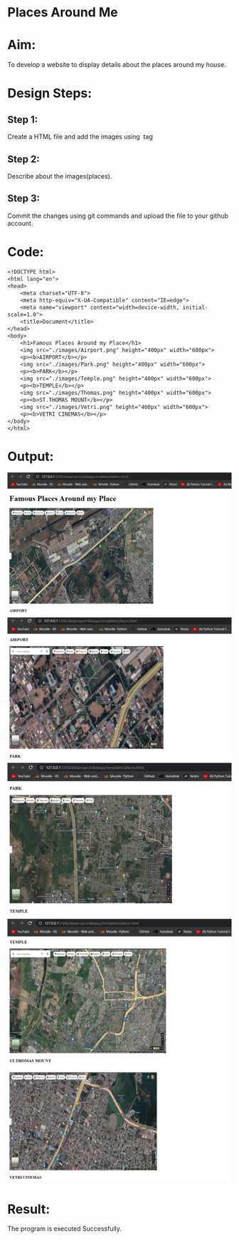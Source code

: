 # Places Around Me
# Aim:
To develop a website to display details about the places around my house.

# Design Steps:
## Step 1:
Create a HTML file and add the images using <img> tag

## Step 2:
Describe about the images(places).

## Step 3:
Commit the changes using git commands and upload the file to your github account.

# Code:
```
<!DOCTYPE html>
<html lang="en">
<head>
    <meta charset="UTF-8">
    <meta http-equiv="X-UA-Compatible" content="IE=edge">
    <meta name="viewport" content="width=device-width, initial-scale=1.0">
    <title>Document</title>
</head>
<body>
    <h1>Famous Places Around my Place</h1>
    <img src="./images/Airport.png" height="400px" width="600px">
    <p><b>AIRPORT</b></p>
    <img src="./images/Park.png" height="400px" width="600px">
    <p><b>PARK</b></p>
    <img src="./images/Temple.png" height="400px" width="600px">
    <p><b>TEMPLE</b></p>
    <img src="./images/Thomas.png" height="400px" width="600px">
    <p><b>ST.THOMAS MOUNT</b></p>
    <img src="./images/Vetri.png" height="400px" width="600px">
    <p><b>VETRI CINEMAS</b></p>
</body>
</html>
```
# Output:
![OUTPUT](./dataproject/dataapp/templates/images/Airport1.png)
![OUTPUT](./dataproject/dataapp/templates/images/Park1.png)
![OUTPUT](./dataproject/dataapp/templates/images/Temple1.png)
![OUTPUT](./dataproject/dataapp/templates/images/Thomas1.png)
![OUTPUT](./dataproject/dataapp/templates/images/Vetri1.png)

# Result:
The program is executed Successfully.

